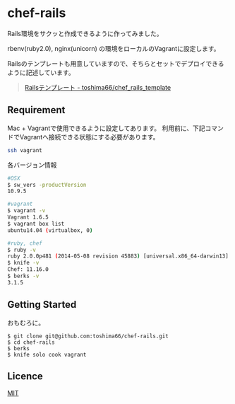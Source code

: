 chef-rails
====

Rails環境をサクッと作成できるように作ってみました。

rbenv(ruby2.0), nginx(unicorn) の環境をローカルのVagrantに設定します。

Railsのテンプレートも用意していますので、そちらとセットでデプロイできるように記述しています。

> [Railsテンプレート - toshima66/chef_rails_template](https://github.com/toshima66/chef_rails_template)


## Requirement
Mac + Vagrantで使用できるように設定してあります。
利用前に、下記コマンドでVagrantへ接続できる状態にする必要があります。

```bash
ssh vagrant
```


各バージョン情報
```bash
#OSX
$ sw_vers -productVersion
10.9.5

#vagrant
$ vagrant -v
Vagrant 1.6.5
$ vagrant box list
ubuntu14.04 (virtualbox, 0)

#ruby, chef
$ ruby -v
ruby 2.0.0p481 (2014-05-08 revision 45883) [universal.x86_64-darwin13]
$ knife -v
Chef: 11.16.0
$ berks -v
3.1.5
```

## Getting Started
おもむろに。
```
$ git clone git@github.com:toshima66/chef-rails.git
$ cd chef-rails
$ berks
$ knife solo cook vagrant
```


## Licence
[MIT](https://github.com/tcnksm/tool/blob/master/LICENCE)

